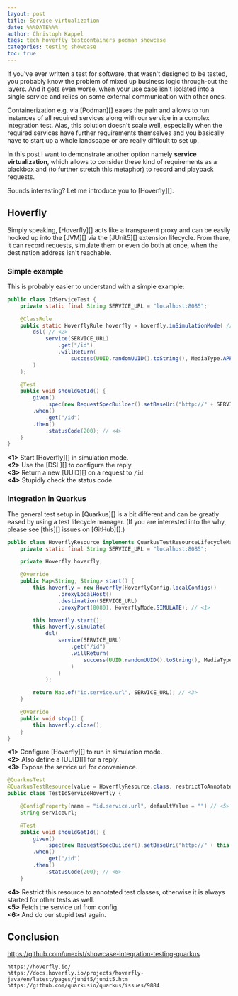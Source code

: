 ```yaml
---
layout: post
title: Service virtualization
date: %%%DATE%%%
author: Christoph Kappel
tags: tech hoverfly testcontainers podman showcase
categories: testing showcase
toc: true
---
```

If you've ever written a test for software, that wasn't designed to be tested, you probably know
the problem of mixed up business logic through-out the layers.
And it gets even worse, when your use case isn't isolated into a single service and relies on some
external communication with other ones.

Containerization e.g. via [Podman][] eases the pain and allows to run instances of all required
services along with our service in a complex integration test.
Alas, this solution doesn't scale well, especially when the required services have further
requirements themselves and you basically have to start up a whole landscape or are really
difficult to set up.

In this post I want to demonstrate another option namely **service virtualization**, which allows
to consider these kind of requirements as a blackbox and (to further stretch this metaphor) to
record and playback requests.

Sounds interesting? Let me introduce you to [Hoverfly][].

## Hoverfly

Simply speaking, [Hoverfly][] acts like a transparent proxy and can be easily hooked up into the
[JVM][] via the [JUnit5][] extension lifecycle.
From there, it can record requests, simulate them or even do both at once, when the destination
address isn't reachable.

### Simple example

This is probably easier to understand with a simple example:

```java
public class IdServiceTest {
    private static final String SERVICE_URL = "localhost:8085";

    @ClassRule
    public static HoverflyRule hoverfly = hoverfly.inSimulationMode( // <1>
        dsl( // <2>
            service(SERVICE_URL)
                .get("/id")
                .willReturn(
                    success(UUID.randomUUID().toString(), MediaType.APPLICATION_JSON)) // <3>
        )
    );

    @Test
    public void shouldGetId() {
        given()
            .spec(new RequestSpecBuilder().setBaseUri("http://" + SERVICE_URL).build())
        .when()
            .get("/id")
        .then()
            .statusCode(200); // <4>
    }
}
```

**<1>** Start [Hoverfly][] in simulation mode. \
**<2>** Use the [DSL][] to configure the reply. \
**<3>** Return a new [UUID][] on a request to `/id`. \
**<4>** Stupidly check the status code.

### Integration in Quarkus

The general test setup in [Quarkus][] is a bit different and can be greatly eased by using a test
lifecycle manager.
(If you are interested into the why, please see [this][] issues on [GitHub][].)

```java
public class HoverflyResource implements QuarkusTestResourceLifecycleManager {
    private static final String SERVICE_URL = "localhost:8085";

    private Hoverfly hoverfly;

    @Override
    public Map<String, String> start() {
        this.hoverfly = new Hoverfly(HoverflyConfig.localConfigs()
                .proxyLocalHost()
                .destination(SERVICE_URL)
                .proxyPort(8080), HoverflyMode.SIMULATE); // <1>

        this.hoverfly.start();
        this.hoverfly.simulate(
            dsl(
                service(SERVICE_URL)
                    .get("/id")
                    .willReturn(
                        success(UUID.randomUUID().toString(), MediaType.APPLICATION_JSON) // <2>
                    )
                )
            );

        return Map.of("id.service.url", SERVICE_URL); // <3>
    }

    @Override
    public void stop() {
        this.hoverfly.close();
    }
}
```

**<1>** Configure [Hoverfly][] to run in simulation mode. \
**<2>** Also define a [UUID][] for a reply. \
**<3>** Expose the service url for convenience.

```java
@QuarkusTest
@QuarkusTestResource(value = HoverflyResource.class, restrictToAnnotatedClass = true) // <4>
public class TestIdServiceHoverfly {

    @ConfigProperty(name = "id.service.url", defaultValue = "") // <5>
    String serviceUrl;

    @Test
    public void shouldGetId() {
        given()
            .spec(new RequestSpecBuilder().setBaseUri("http://" + this.serviceUrl).build())
        .when()
            .get("/id")
        .then()
            .statusCode(200); // <6>
    }
```

**<4>** Restrict this resource to annotated test classes, otherwise it is always started for other tests as well. \
**<5>** Fetch the service url from config. \
**<6>** And do our stupid test again.


## Conclusion

<https://github.com/unexist/showcase-integration-testing-quarkus>

```
https://hoverfly.io/
https://docs.hoverfly.io/projects/hoverfly-java/en/latest/pages/junit5/junit5.htm
https://github.com/quarkusio/quarkus/issues/9884
```